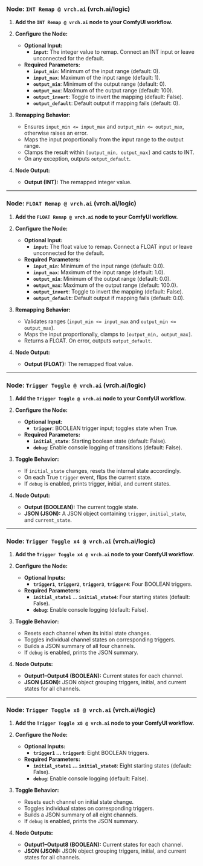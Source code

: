 ### Node: `INT Remap @ vrch.ai` (vrch.ai/logic)

1. **Add the `INT Remap @ vrch.ai` node to your ComfyUI workflow.**

2. **Configure the Node:**
   - **Optional Input:**
     - **`input`**: The integer value to remap. Connect an INT input or leave unconnected for the default.
   - **Required Parameters:**
     - **`input_min`**: Minimum of the input range (default: 0).
     - **`input_max`**: Maximum of the input range (default: 1).
     - **`output_min`**: Minimum of the output range (default: 0).
     - **`output_max`**: Maximum of the output range (default: 100).
     - **`output_invert`**: Toggle to invert the mapping (default: False).
     - **`output_default`**: Default output if mapping fails (default: 0).

3. **Remapping Behavior:**
   - Ensures `input_min <= input_max` and `output_min <= output_max`, otherwise raises an error.
   - Maps the input proportionally from the input range to the output range.
   - Clamps the result within `[output_min, output_max]` and casts to INT.
   - On any exception, outputs `output_default`.

4. **Node Output:**
   - **Output (INT):** The remapped integer value.

---

### Node: `FLOAT Remap @ vrch.ai` (vrch.ai/logic)

1. **Add the `FLOAT Remap @ vrch.ai` node to your ComfyUI workflow.**

2. **Configure the Node:**
   - **Optional Input:**
     - **`input`**: The float value to remap. Connect a FLOAT input or leave unconnected for the default.
   - **Required Parameters:**
     - **`input_min`**: Minimum of the input range (default: 0.0).
     - **`input_max`**: Maximum of the input range (default: 1.0).
     - **`output_min`**: Minimum of the output range (default: 0.0).
     - **`output_max`**: Maximum of the output range (default: 100.0).
     - **`output_invert`**: Toggle to invert the mapping (default: False).
     - **`output_default`**: Default output if mapping fails (default: 0.0).

3. **Remapping Behavior:**
   - Validates ranges (`input_min <= input_max` and `output_min <= output_max`).
   - Maps the input proportionally, clamps to `[output_min, output_max]`.
   - Returns a FLOAT. On error, outputs `output_default`.

4. **Node Output:**
   - **Output (FLOAT):** The remapped float value.

---

### Node: `Trigger Toggle @ vrch.ai` (vrch.ai/logic)

1. **Add the `Trigger Toggle @ vrch.ai` node to your ComfyUI workflow.**

2. **Configure the Node:**
   - **Optional Input:**
     - **`trigger`**: BOOLEAN trigger input; toggles state when True.
   - **Required Parameters:**
     - **`initial_state`**: Starting boolean state (default: False).
     - **`debug`**: Enable console logging of transitions (default: False).

3. **Toggle Behavior:**
   - If `initial_state` changes, resets the internal state accordingly.
   - On each True `trigger` event, flips the current state.
   - If `debug` is enabled, prints trigger, initial, and current states.

4. **Node Output:**
   - **Output (BOOLEAN):** The current toggle state.
   - **JSON (JSON):** A JSON object containing `trigger`, `initial_state`, and `current_state`.

---

### Node: `Trigger Toggle x4 @ vrch.ai` (vrch.ai/logic)

1. **Add the `Trigger Toggle x4 @ vrch.ai` node to your ComfyUI workflow.**

2. **Configure the Node:**
   - **Optional Inputs:**
     - **`trigger1`**, **`trigger2`**, **`trigger3`**, **`trigger4`**: Four BOOLEAN triggers.
   - **Required Parameters:**
     - **`initial_state1`** … **`initial_state4`**: Four starting states (default: False).
     - **`debug`**: Enable console logging (default: False).

3. **Toggle Behavior:**
   - Resets each channel when its initial state changes.
   - Toggles individual channel states on corresponding triggers.
   - Builds a JSON summary of all four channels.
   - If `debug` is enabled, prints the JSON summary.

4. **Node Outputs:**
   - **Output1–Output4 (BOOLEAN):** Current states for each channel.
   - **JSON (JSON):** JSON object grouping triggers, initial, and current states for all channels.

---

### Node: `Trigger Toggle x8 @ vrch.ai` (vrch.ai/logic)

1. **Add the `Trigger Toggle x8 @ vrch.ai` node to your ComfyUI workflow.**

2. **Configure the Node:**
   - **Optional Inputs:**
     - **`trigger1` … `trigger8`**: Eight BOOLEAN triggers.
   - **Required Parameters:**
     - **`initial_state1` … `initial_state8`**: Eight starting states (default: False).
     - **`debug`**: Enable console logging (default: False).

3. **Toggle Behavior:**
   - Resets each channel on initial state change.
   - Toggles individual states on corresponding triggers.
   - Builds a JSON summary of all eight channels.
   - If `debug` is enabled, prints the JSON summary.

4. **Node Outputs:**
   - **Output1–Output8 (BOOLEAN):** Current states for each channel.
   - **JSON (JSON):** JSON object grouping triggers, initial, and current states for all channels.
